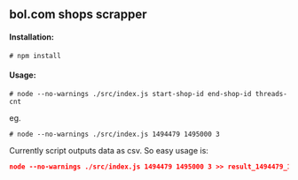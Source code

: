 ## bol.com shops scrapper

#### Installation:
```
# npm install
```

#### Usage:
```
# node --no-warnings ./src/index.js start-shop-id end-shop-id threads-cnt
```
eg.
```
# node --no-warnings ./src/index.js 1494479 1495000 3
```

Currently script outputs data as csv. So easy usage is: 
```json
node --no-warnings ./src/index.js 1494479 1495000 3 >> result_1494479_1495000.csv
```